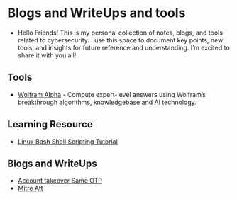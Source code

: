 # Blogs and WriteUps and tools

* Hello Friends! This is my personal collection of notes, blogs, and tools related to cybersecurity. I use this space to document key points, new tools, and insights for future reference and understanding. I’m excited to share it with you all!

## Tools
* [Wolfram Alpha](https://www.wolframalpha.com/) - Compute expert-level answers using Wolfram’s breakthrough algorithms, knowledgebase and AI technology.

## Learning Resource
* [Linux Bash Shell Scripting Tutorial](https://bash.cyberciti.biz/guide/Main_Page)

## Blogs and WriteUps
* [Account takeover Same OTP](https://medium.com/@raxomara/account-takeover-same-otp-81bfba35d9b3)
* [Mitre Att](https://infosecwriteups.com/understanding-the-mitre-att-ck-framework-a-comprehensive-overview-c1499d195da0)
